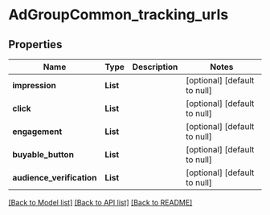# AdGroupCommon_tracking_urls
## Properties

| Name | Type | Description | Notes |
|------------ | ------------- | ------------- | -------------|
| **impression** | **List** |  | [optional] [default to null] |
| **click** | **List** |  | [optional] [default to null] |
| **engagement** | **List** |  | [optional] [default to null] |
| **buyable\_button** | **List** |  | [optional] [default to null] |
| **audience\_verification** | **List** |  | [optional] [default to null] |

[[Back to Model list]](../README.md#documentation-for-models) [[Back to API list]](../README.md#documentation-for-api-endpoints) [[Back to README]](../README.md)

